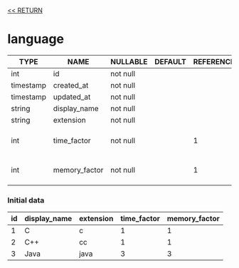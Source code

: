 [<< RETURN](.)

# language

TYPE | NAME | NULLABLE | DEFAULT | REFERENCE | COMMENT
---|---|---|---|---|---
int | id | not null | | |
timestamp | created_at | not null | | |
timestamp | updated_at | not null | | |
string | display_name | not null | | |
string | extension | not null | | |
int | time_factor | not null | | 1 | real_time_limit = time_limit * time_factor
int | memory_factor | not null | | 1 | real_memory_limit = memory_limit * memory_factor

### Initial data

id | display_name | extension | time_factor | memory_factor
---|---|---|---|---
1 | C | c | 1 | 1
2 | C++ | cc | 1 | 1
3 | Java | java | 3 | 3

